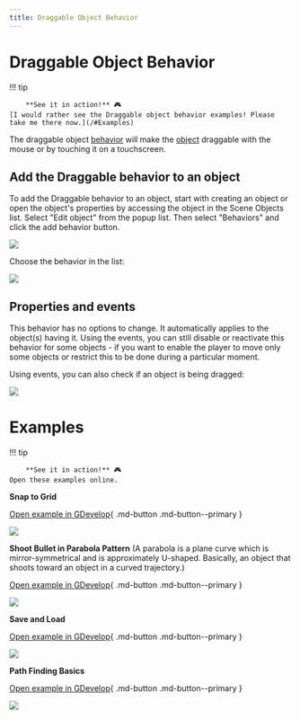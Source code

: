 ```yaml
---
title: Draggable Object Behavior
---
```

# Draggable Object Behavior

!!! tip

        **See it in action!** 🎮
    [I would rather see the Draggable object behavior examples! Please take me there now.](/#Examples)


The draggable object [behavior](/gdevelop5/behaviors) will make the [object](/gdevelop5/objects) draggable with the mouse or by touching it on a touchscreen.

## Add the Draggable behavior to an object

To add the Draggable behavior to an object, start with creating an object or open the object's properties by accessing the object in the Scene Objects list. Select "Edit object" from the popup list. Then select "Behaviors" and click the add behavior button.

![](/gdevelop5/behaviors/addbehavior.jpg)

Choose the behavior in the list:

![](/gdevelop5/behaviors/draggable-object-behavior-inlist.png)

## Properties and events

This behavior has no options to change. It automatically applies to the object(s) having it.
Using the events, you can still disable or reactivate this behavior for some objects - if you want to enable the player to move only some objects or restrict this to be done during a particular moment.

Using events, you can also check if an object is being dragged:

![](/gdevelop5/behaviors/eventcondtiondraggableobject.png)


# Examples

!!! tip

        **See it in action!** 🎮
    Open these examples online.

**Snap to Grid**

[Open example in GDevelop](https://editor.gdevelop.io/?project=example://snap-object-to-grid){ .md-button .md-button--primary }

[![](/gdevelop5/behaviors/snaptogrid.png)](https://editor.gdevelop.io/?project=example://snap-object-to-grid)



**Shoot Bullet in Parabola Pattern** (A parabola is a plane curve which is mirror-symmetrical and is approximately U-shaped. Basically, an object that shoots toward an object in a curved trajectory.)

[Open example in GDevelop](https://editor.gdevelop.io/?project=example://shoot-bullet-in-parabola){ .md-button .md-button--primary }

[![](/gdevelop5/behaviors/shootbulletparabolapattern.png)](https://editor.gdevelop.io/?project=example://shoot-bullet-in-parabola)



**Save and Load**

[Open example in GDevelop](https://editor.gdevelop.io/?project=example://save-load){ .md-button .md-button--primary }

[![](/gdevelop5/behaviors/saveandloadexample.png)](https://editor.gdevelop.io/?project=example://save-load)



**Path Finding Basics**

[Open example in GDevelop](https://editor.gdevelop.io/?project=example://pathfinding-basics){ .md-button .md-button--primary }

[![](/gdevelop5/behaviors/pathfindingbasics.png)](https://editor.gdevelop.io/?project=example://pathfinding-basics)